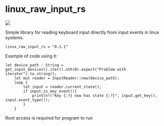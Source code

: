 # linux_raw_input_rs

[![](http://meritbadge.herokuapp.com/linux_raw_input_rs)](https://crates.io/crates/linux_raw_input_rs)

Simple library for reading keyboard input directly from input events in linux systems.

```
linux_raw_input_rs = "0.1.1"
```

Example of code using it:
```
let device_path : String = get_input_devices().iter().nth(0).expect("Problem with iterator").to_string();
    let mut reader = InputReader::new(device_path);
    loop {
        let input = reader.current_state();
        if input.is_key_event(){
            println!("Key {:?} now has state {:?}", input.get_key(), input.event_type());
        }
    }
```
Root access is required for program to run
